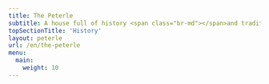 ```yaml
---
title: The Peterle
subtitle: A house full of history <span class="br-md"></span>and tradition
topSectionTitle: 'History'
layout: peterle
url: /en/the-peterle
menu:
  main:
    weight: 10
---
```

